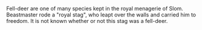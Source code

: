 Fell-deer are one of many species kept in the royal menagerie of Slom.  Beastmaster rode a "royal stag", who leapt over the walls and carried him to freedom. It is not known whether or not this stag was a fell-deer.
